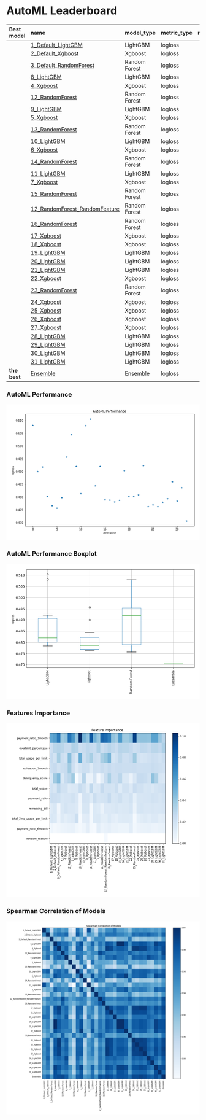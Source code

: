# AutoML Leaderboard

| Best model   | name                                                                     | model_type    | metric_type   |   metric_value |   train_time |   single_prediction_time |
|:-------------|:-------------------------------------------------------------------------|:--------------|:--------------|---------------:|-------------:|-------------------------:|
|              | [1_Default_LightGBM](1_Default_LightGBM/README.md)                       | LightGBM      | logloss       |       0.508137 |        13.23 |                   0.0796 |
|              | [2_Default_Xgboost](2_Default_Xgboost/README.md)                         | Xgboost       | logloss       |       0.490055 |        12.62 |                   0.0729 |
|              | [3_Default_RandomForest](3_Default_RandomForest/README.md)               | Random Forest | logloss       |       0.491796 |        17.63 |                   0.1119 |
|              | [8_LightGBM](8_LightGBM/README.md)                                       | LightGBM      | logloss       |       0.48027  |         9.52 |                   0.0658 |
|              | [4_Xgboost](4_Xgboost/README.md)                                         | Xgboost       | logloss       |       0.476665 |        11.62 |                   0.065  |
|              | [12_RandomForest](12_RandomForest/README.md)                             | Random Forest | logloss       |       0.475697 |        23.34 |                   0.145  |
|              | [9_LightGBM](9_LightGBM/README.md)                                       | LightGBM      | logloss       |       0.479837 |         9.39 |                   0.0607 |
|              | [5_Xgboost](5_Xgboost/README.md)                                         | Xgboost       | logloss       |       0.495671 |        12.75 |                   0.1229 |
|              | [13_RandomForest](13_RandomForest/README.md)                             | Random Forest | logloss       |       0.504447 |        20.24 |                   0.1196 |
|              | [10_LightGBM](10_LightGBM/README.md)                                     | LightGBM      | logloss       |       0.492031 |        11.05 |                   0.0648 |
|              | [6_Xgboost](6_Xgboost/README.md)                                         | Xgboost       | logloss       |       0.48139  |        13.18 |                   0.07   |
|              | [14_RandomForest](14_RandomForest/README.md)                             | Random Forest | logloss       |       0.508036 |        28.63 |                   0.1872 |
|              | [11_LightGBM](11_LightGBM/README.md)                                     | LightGBM      | logloss       |       0.510569 |        16.85 |                   0.0673 |
|              | [7_Xgboost](7_Xgboost/README.md)                                         | Xgboost       | logloss       |       0.484476 |        14.62 |                   0.0702 |
|              | [15_RandomForest](15_RandomForest/README.md)                             | Random Forest | logloss       |       0.492022 |        17.37 |                   0.0913 |
|              | [12_RandomForest_RandomFeature](12_RandomForest_RandomFeature/README.md) | Random Forest | logloss       |       0.479    |        21.57 |                   0.1858 |
|              | [16_RandomForest](16_RandomForest/README.md)                             | Random Forest | logloss       |       0.478849 |        19.05 |                   0.0918 |
|              | [17_Xgboost](17_Xgboost/README.md)                                       | Xgboost       | logloss       |       0.478176 |        13.6  |                   0.0614 |
|              | [18_Xgboost](18_Xgboost/README.md)                                       | Xgboost       | logloss       |       0.478803 |        11.8  |                   0.0721 |
|              | [19_LightGBM](19_LightGBM/README.md)                                     | LightGBM      | logloss       |       0.49038  |        11.3  |                   0.065  |
|              | [20_LightGBM](20_LightGBM/README.md)                                     | LightGBM      | logloss       |       0.48027  |        11.44 |                   0.063  |
|              | [21_LightGBM](21_LightGBM/README.md)                                     | LightGBM      | logloss       |       0.48027  |        14.62 |                   0.0649 |
|              | [22_Xgboost](22_Xgboost/README.md)                                       | Xgboost       | logloss       |       0.480931 |        12.65 |                   0.0681 |
|              | [23_RandomForest](23_RandomForest/README.md)                             | Random Forest | logloss       |       0.492364 |        18.68 |                   0.1209 |
|              | [24_Xgboost](24_Xgboost/README.md)                                       | Xgboost       | logloss       |       0.47634  |        12.49 |                   0.0641 |
|              | [25_Xgboost](25_Xgboost/README.md)                                       | Xgboost       | logloss       |       0.476992 |        13.54 |                   0.0618 |
|              | [26_Xgboost](26_Xgboost/README.md)                                       | Xgboost       | logloss       |       0.476355 |        13.54 |                   0.0739 |
|              | [27_Xgboost](27_Xgboost/README.md)                                       | Xgboost       | logloss       |       0.478084 |        13.44 |                   0.0698 |
|              | [28_LightGBM](28_LightGBM/README.md)                                     | LightGBM      | logloss       |       0.479442 |        12.32 |                   0.0662 |
|              | [29_LightGBM](29_LightGBM/README.md)                                     | LightGBM      | logloss       |       0.486012 |        11.5  |                   0.0634 |
|              | [30_LightGBM](30_LightGBM/README.md)                                     | LightGBM      | logloss       |       0.478471 |        12.45 |                   0.0661 |
|              | [31_LightGBM](31_LightGBM/README.md)                                     | LightGBM      | logloss       |       0.483768 |        16.85 |                   0.0649 |
| **the best** | [Ensemble](Ensemble/README.md)                                           | Ensemble      | logloss       |       0.470663 |         2.33 |                   0.4231 |

### AutoML Performance
![AutoML Performance](ldb_performance.png)

### AutoML Performance Boxplot
![AutoML Performance Boxplot](ldb_performance_boxplot.png)

### Features Importance
![features importance across models](features_heatmap.png)



### Spearman Correlation of Models
![models spearman correlation](correlation_heatmap.png)

